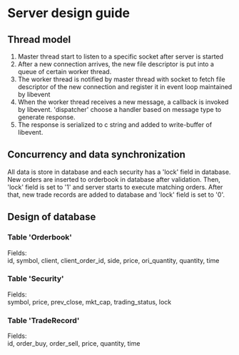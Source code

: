 # Server design guide 
## Thread model
1. Master thread start to listen to a specific socket after server is started
2. After a new connection arrives, the new file descriptor is put into a queue of certain worker thread.
3. The worker thread is notified by master thread with socket to fetch file descriptor of the new connection and register it in event loop maintained by libevent
4. When the worker thread receives a new message, a callback is invoked by libevent. 'dispatcher' choose a handler based on message type to generate response.
5. The response is serialized to c string and added to write-buffer of libevent.

## Concurrency and data synchronization
All data is store in database and each security has a 'lock' field in database. New orders are inserted to orderbook in database after validation. Then, 'lock' field is set to '1' and server starts to execute matching orders. After that, new trade records are added to database and 'lock' field is set to '0'.

## Design of database
### Table 'Orderbook'
Fields:  
id, symbol, client, client_order_id, side, price, ori_quantity, quantity, time

### Table 'Security'  
Fields:  
symbol, price, prev_close, mkt_cap, trading_status, lock  

### Table 'TradeRecord'
Fields:  
id, order_buy, order_sell, price, quantity, time


